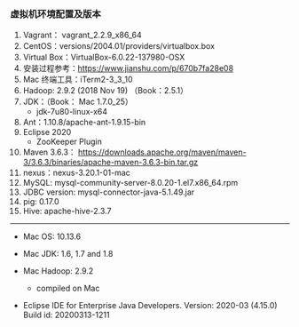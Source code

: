 ### 虚拟机环境配置及版本

1. Vagrant： vagrant_2.2.9_x86_64
2. CentOS：versions/2004.01/providers/virtualbox.box
3. Virtual Box：VirtualBox-6.0.22-137980-OSX
4. 安装过程参考：https://www.jianshu.com/p/670b7fa28e08
5. Mac 终端工具：iTerm2-3_3_10
6. Hadoop: 2.9.2 (2018 Nov 19) （Book：2.5.1）
7. JDK：（Book： Mac 1.7.0_25）
   * jdk-7u80-linux-x64
8. Ant：1.10.8/apache-ant-1.9.15-bin
9. Eclipse 2020
   * ZooKeeper Plugin 
10. Maven 3.6.3： https://downloads.apache.org/maven/maven-3/3.6.3/binaries/apache-maven-3.6.3-bin.tar.gz
11. nexus：nexus-3.20.1-01-mac
12. MySQL: mysql-community-server-8.0.20-1.el7.x86_64.rpm
13. JDBC version: mysql-connector-java-5.1.49.jar
14. pig: 0.17.0
15. Hive: apache-hive-2.3.7

----

* Mac OS: 10.13.6

* Mac JDK: 1.6, 1.7 and 1.8

* Mac Hadoop: 2.9.2
  * compiled on Mac

* Eclipse IDE for Enterprise Java Developers.
  Version: 2020-03 (4.15.0)
  Build id: 20200313-1211